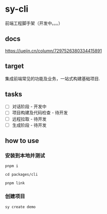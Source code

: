 # sy-cli
前端工程脚手架（开发中。。。）

## docs
https://juejin.cn/column/7297526380334415891

## target
集成前端常见的功能及业务，一站式构建基础项目.

## tasks
- [ ] 对话阶段 - 开发中
- [ ] 项目构建及代码检查 - 待开发
- [ ] 远程拉取 - 待开发
- [ ] 生成阶段 - 待开发

## how to use
### 安装到本地并测试
```shell
pnpm i

cd packages/cli

pnpm link
```

### 创建项目
```shell
sy create demo
```